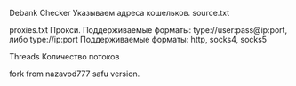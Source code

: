 Debank Checker
Указываем адреса кошельков.
source.txt

proxies.txt
Прокси. Поддерживаемые форматы: type://user:pass@ip:port, либо type://ip:port
Поддерживаемые форматы: http, socks4, socks5

Threads
Количество потоков

fork from nazavod777 safu version.
